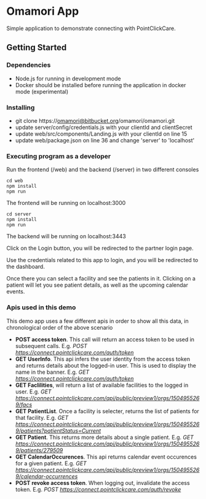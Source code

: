 # Omamori App

Simple application to demonstrate connecting with PointClickCare.

## Getting Started

### Dependencies

- Node.js for running in development mode
- Docker should be installed before running the application in docker mode (experimental)

### Installing

- git clone https://omamori@bitbucket.org/omamori/omamori.git
- update server/config/credentials.js with your clientId and clientSecret
- update web/src/components/Landing.js with your clientId on line 15
- update web/package.json on line 36 and change 'server' to 'localhost'

### Executing program as a developer
Run the frontend (/web) and the backend (/server) in two different consoles

    cd web
    npm install
    npm run

The frontend will be running on localhost:3000

    cd server
    npm install
    npm run

The backend will be running on localhost:3443

Click on the Login button, you will be redirected to the partner login page. 

Use the credentials related to this app to login, and you will be redirected to the dashboard.

Once there you can select a facility and see the patients in it. Clicking on a patient will let you see patient details, as well as the upcoming calendar events.


### Apis used in this demo ###

This demo app uses a few different apis in order to show all this data, in chronological order of the above scenario

- **POST access token**. This call will return an access token to be used in subsequent calls. E.g. *POST https://connect.pointclickcare.com/auth/token*
- **GET UserInfo**. This api infers the user identity from the access token and returns details about the logged-in user. This is used to display the name in the banner. E.g. *GET https://connect.pointclickcare.com/auth/token*
- **GET Faclilities**, will return a list of available facilities to the logged in user. E.g. *GET  https://connect.pointclickcare.com/api/public/preview1/orgs/1504955269/facs*
- **GET PatientList**. Once a facility is selecter, returns the list of patients for that facility. E.g. *GET https://connect.pointclickcare.com/api/public/preview1/orgs/1504955269/patients?patientStatus=Current*
- **GET Patient**. This returns more details about a single patient. E.g. *GET https://connect.pointclickcare.com/api/public/preview1/orgs/1504955269/patients/279509*
- **GET CalendarOccurences**. This api returns calendar event occurences for a given patient. E.g. *GET https://connect.pointclickcare.com/api/public/preview1/orgs/1504955269/calendar-occurrences*
- **POST revoke access token**. When logging out, invalidate the access token. E.g. *POST https://connect.pointclickcare.com/auth/revoke*
